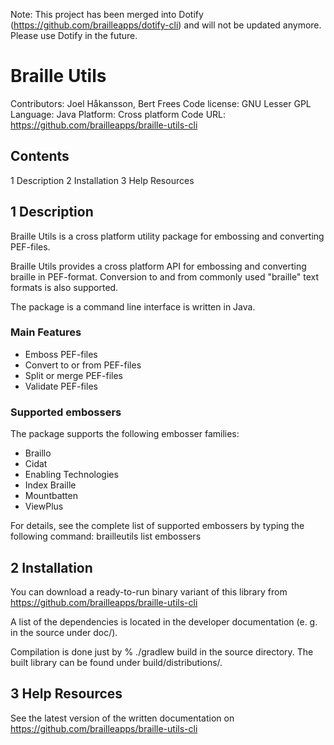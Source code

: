 Note: This project has been merged into Dotify (https://github.com/brailleapps/dotify-cli) and 
will not be updated anymore. Please use Dotify in the future.

# Braille Utils #
Contributors: Joel Håkansson, Bert Frees
Code license: GNU Lesser GPL
Language: Java
Platform: Cross platform
Code URL: https://github.com/brailleapps/braille-utils-cli


## Contents ##
1	Description
2	Installation
3	Help Resources


## 1 Description ##
Braille Utils is a cross platform utility package for embossing and converting 
PEF-files.

Braille Utils provides a cross platform API for embossing and converting braille
in PEF-format. Conversion to and from commonly used "braille" text formats is
also supported.

The package is a command line interface is written in Java.

### Main Features ###
 * Emboss PEF-files
 * Convert to or from PEF-files
 * Split or merge PEF-files
 * Validate PEF-files

### Supported embossers ###
The package supports the following embosser families:
 * Braillo
 * Cidat
 * Enabling Technologies
 * Index Braille
 * Mountbatten
 * ViewPlus

For details, see the complete list of supported embossers by typing the following command:
  brailleutils list embossers

## 2 Installation ##
You can download a ready-to-run binary variant of this library from
  https://github.com/brailleapps/braille-utils-cli

A list of the dependencies is located in the developer documentation (e. g. in
the source under doc/).

Compilation is done just by
  % ./gradlew build
in the source directory. The built library can be found under build/distributions/.


## 3 Help Resources ##
See the latest version of the written documentation on
  https://github.com/brailleapps/braille-utils-cli
